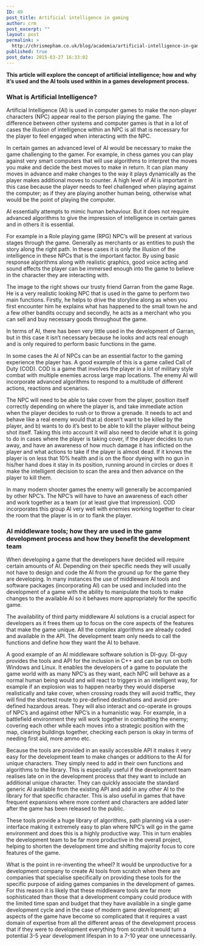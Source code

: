 ```yaml
---
ID: 49
post_title: Artificial intelligence in gaming
author: crm
post_excerpt: ""
layout: post
permalink: >
  http://chrismepham.co.uk/blog/academia/artificial-intelligence-in-gaming/
published: true
post_date: 2015-03-27 16:33:02
---
```

<strong>This article will explore the concept of artificial intelligence; how and why it’s used and the AI tools used within in a games development process.</strong>
<h3><strong>What is Artificial Intelligence?</strong></h3>
Artificial Intelligence (AI) is used in computer games to make the non-player characters (NPC) appear real to the person playing the game. The difference between other systems and computer games is that in a lot of cases the illusion of intelligence within an NPC is all that is necessary for the player to feel engaged when interacting with the NPC.

In certain games an advanced level of AI would be necessary to make the game challenging to the gamer. For example, in chess games you can play against very smart computers that will use algorithms to interpret the moves you make and decide the best moves to make in return. It can plan many moves in advance and make changes to the way it plays dynamically as the player makes additional moves to counter. A high level of AI is important in this case because the player needs to feel challenged when playing against the computer; as if they are playing another human being, otherwise what would be the point of playing the computer.

AI essentially attempts to mimic human behaviour. But it does not require advanced algorithms to give the impression of intelligence in certain games and in others it is essential.

For example in a Role playing game (RPG) NPC’s will be present at various stages through the game. Generally as merchants or as entities to push the story along the right path. In these cases it is only the illusion of the intelligence in these NPCs that is the important factor. By using basic response algorithms along with realistic graphics, good voice acting and sound effects the player can be immersed enough into the game to believe in the character they are interacting with.

The image to the right shows our trusty friend Garran from the game Rage. He is a very realistic looking NPC that is used in the game to perform two main functions. Firstly, he helps to drive the storyline along as when you first encounter him he explains what has happened to the small town he and a few other bandits occupy and secondly, he acts as a merchant who you can sell and buy necessary goods throughout the game.

In terms of AI, there has been very little used in the development of Garran, but in this case it isn’t necessary because he looks and acts real enough and is only required to perform basic functions in the game.

In some cases the AI of NPCs can be an essential factor to the gaming experience the player has. A good example of this is a game called Call of Duty (COD). COD is a game that involves the player in a lot of military style combat with multiple enemies across large map locations. The enemy AI will incorporate advanced algorithms to respond to a multitude of different actions, reactions and scenarios.

The NPC will need to be able to take cover from the player, position itself correctly depending on where the player is, and take immediate action when the player decides to rush or to throw a grenade. It needs to act and behave like a real enemy would that a) doesn’t want to be killed by the player, and b) wants to do it’s best to be able to kill the player without being shot itself. Taking this into account it will also need to decide what it is going to do in cases where the player is taking cover, if the player decides to run away, and have an awareness of how much damage it has inflicted on the player and what actions to take if the player is almost dead. If it knows the player is on less that 10% health and is on the floor dyeing with no gun in his/her hand does it stay in its position, running around in circles or does it make the intelligent decision to scan the area and then advance on the player to kill them.

In many modern shooter games the enemy will generally be accompanied by other NPC’s. The NPC’s will have to have an awareness of each other and work together as a team (or at least give that impression). COD incorporates this group AI very well with enemies working together to clear the room that the player is in or to flank the player.
<h3><strong>AI middleware tools; how they are used in the game development process and how they benefit the development team</strong></h3>
When developing a game that the developers have decided will require certain amounts of AI. Depending on their specific needs they will usually not have to design and code the AI from the ground up for the game they are developing. In many instances the use of middleware AI tools and software packages (incorporating AI) can be used and included into the development of a game with the ability to manipulate the tools to make changes to the available AI so it behaves more appropriately for the specific game.

The availability of third party middleware AI solutions is a crucial aspect for developers as it frees them up to focus on the core aspects of the features that make the game unique. All the complex algorithms are already coded and available in the API. The development team only needs to call the functions and define how they want the AI to behave.

A good example of an AI middleware software solution is DI-guy. DI-guy provides the tools and API for the inclusion in C++ and can be run on both Windows and Linux. It enables the developers of a game to populate the game world with as many NPC’s as they want, each NPC will behave as a normal human being would and will react to triggers in an intelligent way, for example if an explosion was to happen nearby they would disperse realistically and take cover, when crossing roads they will avoid traffic, they will find the shortest route to pre-defined destinations and avoid pre-defined hazardous areas. They will also interact and co-operate in groups of NPC’s and against other NPC’s in a humanistic way. For example, in a battlefield environment they will work together in combatting the enemy; covering each other while each moves into a strategic position with the map, clearing buildings together, checking each person is okay in terms of needing first aid, more ammo etc.

Because the tools are provided in an easily accessible API it makes it very easy for the development team to make changes or additions to the AI for unique characters. They simply need to add in their own functions and algorithms to the library. This is especially useful if the development team realises late on in the development process that they want to include an additional unique character. They can quickly associate the standard generic AI available from the existing API and add in any other AI to the library for that specific character. This is also useful in games that have frequent expansions where more content and characters are added later after the game has been released to the public.

These tools provide a huge library of algorithms, path planning via a user-interface making it extremely easy to plan where NPC’s will go in the game environment and does this is a highly productive way. This in turn enables the development team to be far more productive in the overall project, helping to shorten the development time and shifting majority focus to core features of the game.

What is the point in re-inventing the wheel? It would be unproductive for a development company to create AI tools from scratch when there are companies that specialise specifically on providing these tools for the specific purpose of aiding games companies in the development of games. For this reason it is likely that these middleware tools are far more sophisticated than those that a development company could produce with the limited time span and budget that they have available in a single game development cycle and in the case of modern game development; all aspects of the game have become so complicated that it requires a vast domain of expertise from all the different areas of the development process that if they were to development everything from scratch it would turn a potential 3-5 year development lifespan in to a 7-10 year one unnecessarily.
